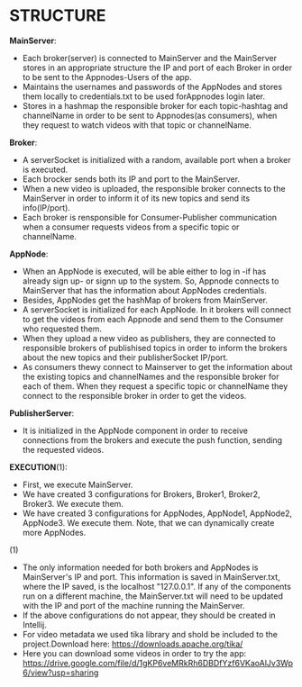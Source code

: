 # STRUCTURE

**MainServer**:
* Each broker(server) is connected to MainServer and the MainServer stores in an appropriate structure the IP and port of each Broker in order to be sent to  the Appnodes-Users of the app.
* Maintains the usernames and passwords of the AppNodes and stores them locally to credentials.txt to be used forAppnodes login later.
* Stores in a hashmap the responsible broker for each topic-hashtag and channelName in order to be sent to Appnodes(as consumers), when they request to watch videos with that topic or channelName.

**Broker**:
* A serverSocket is initialized with a random, available port when a broker is executed.
* Each brocker sends both its IP and port to the MainServer.
* When a new video is uploaded, the responsible broker connects to the MainServer in order to inform it of its new topics and send its info(IP/port).
* Each broker is rensponsible for Consumer-Publisher communication when a consumer requests videos from a specific topic or channelName.

**AppNode**:
* When an AppNode is executed, will be able either to log in -if has already sign up- or signn up to the system. So, Appnode connects to MainServer that has the information about AppNodes credentials.
* Besides, AppNodes get the hashMap of brokers from MainServer.
* A serverSocket<PublisherServer> is initialized for each AppNode. In it brokers will connect to get the videos from each Appnode and send them to the Consumer who requested them.
* When they upload a new video as publishers, they are connected to responsible brokers of publishised topics in order to inform the brokers about the new topics and their publisherSocket IP/port.
* As consumers thewy connect to Mainserver to get the information about the existing topics and channelNames and the responsible broker for each of them. When they request a specific topic or channelName they connect to the responsible broker in order to get the videos.

 **PublisherServer**:
* It is initialized in the AppNode component in order to receive connections from the brokers and execute the push function, sending the requested videos.



**EXECUTION**(1):
* First, we execute MainServer.
* We have created 3 configurations for Brokers, Broker1, Broker2, Broker3. We execute them.
* We have created 3 configurations for AppNodes, AppNode1, AppNode2, AppNode3. We execute them. Note, that we can dynamically create more AppNodes.

	
(1)
* The only information needed for both brokers and AppNodes is MainServer's IP and port. This information is saved in MainServer.txt, where the IP saved, is the localhost "127.0.0.1". If any of the components run on a different machine, the MainServer.txt will need to be updated with the IP and port of the machine running the MainServer.
* If the above configurations do not appear, they should be created in Intellij.
* For video metadata we used tika library and shold be included to the project.Download here: https://downloads.apache.org/tika/
* Here you can download some videos in order to try the app: https://drive.google.com/file/d/1gKP6veMRkRh6DBDfYzf6VKaoAlJv3Wp6/view?usp=sharing

